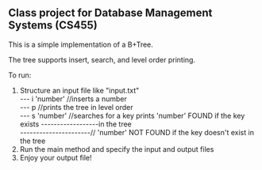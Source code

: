 Class project for Database Management Systems (CS455)
------------------------------------------------------

This is a simple implementation of a B+Tree.

The tree supports insert, search, and level order printing.

To run:  
1. Structure an input file like "input.txt"  
       --- i 'number' //inserts a number  
       --- p          //prints the tree in level order  
       --- s 'number' //searches for a key prints 'number' FOUND if the key exists ------------------in the tree  
----------------------// 'number' NOT FOUND if the key doesn't exist in the tree  
2. Run the main method and specify the input and output files  
3. Enjoy your output file!  

